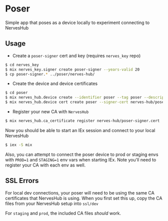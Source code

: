 # Poser

Simple app that poses as a device locally to experiment connecting to NervesHub

## Usage

* Create a `poser-signer` cert and key (requires `nerves_key` repo)

```bash
$ cd nerves_key
$ mix nerves_key.signer create poser-signer --years-valid 20
$ cp poser-signer.* ../poser/nerves-hub/
```

* Create the device and device certificates

```bash
$ cd poser
$ mix nerves_hub.device create --identifier poser --tag poser --description "It's a poser device"
$ mix nerves_hub.device cert create poser --signer-cert nerves-hub/poser-signer.cert --signer-key nerves-hub/poser-signer.key --path nerves-hub/
```

* Register your new CA with `NervesHub`

```bash
$ mix nerves_hub.ca_certificate register nerves-hub/poser-signer.cert
```

Now you should be able to start an IEx session and connect to your local NervesHub

```bash
$ iex -S mix
```

Also, you can attempt to connect the poser device to prod or staging envs with `PROD=1` and `STAGING=1`
env vars when starting IEx. Note you'll need to register your CA with each env as well.

## SSL Errors

For local dev connections, your poser will need to be using the same CA certificates that NervesHub is using. When you first set this up, copy the CA files from your NervesHub setup into `ssl/dev`

For `staging` and `prod`, the included CA files _should_ work.
